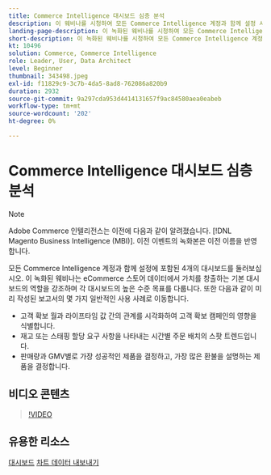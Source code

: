 ```yaml
---
title: Commerce Intelligence 대시보드 심층 분석
description: 이 웨비나를 시청하여 모든 Commerce Intelligence 계정과 함께 설정 시 포함된 4개의 대시보드에 대한 둘러보기를 확인하십시오.
landing-page-description: 이 녹화된 웨비나를 시청하여 모든 Commerce Intelligence 계정과 함께 설정 시 포함된 4개의 대시보드를 둘러보십시오.
short-description: 이 녹화된 웨비나를 시청하여 모든 Commerce Intelligence 계정과 함께 설정 시 포함된 4개의 대시보드를 둘러보십시오.
kt: 10496
solution: Commerce, Commerce Intelligence
role: Leader, User, Data Architect
level: Beginner
thumbnail: 343498.jpeg
exl-id: f11829c9-3c7b-4da5-8ad8-762086a820b9
duration: 2932
source-git-commit: 9a297cda953d4414131657f9ac84580aea0eabeb
workflow-type: tm+mt
source-wordcount: '202'
ht-degree: 0%

---
```


# Commerce Intelligence 대시보드 심층 분석

>[!NOTE]
>
>Adobe Commerce 인텔리전스는 이전에 다음과 같이 알려졌습니다. [!DNL Magento Business Intelligence (MBI)]. 이전 이벤트의 녹화본은 이전 이름을 반영합니다.

모든 Commerce Intelligence 계정과 함께 설정에 포함된 4개의 대시보드를 둘러보십시오. 이 녹화된 웨비나는 eCommerce 스토어 데이터에서 가치를 창출하는 기본 대시보드의 역할을 강조하며 각 대시보드의 높은 수준 목표를 다룹니다. 또한 다음과 같이 미리 작성된 보고서의 몇 가지 일반적인 사용 사례로 이동합니다.

- 고객 확보 월과 라이프타임 값 간의 관계를 시각화하여 고객 확보 캠페인의 영향을 식별합니다.
- 재고 또는 스태핑 할당 요구 사항을 나타내는 시간별 주문 배치의 스팟 트렌드입니다.
- 판매량과 GMV별로 가장 성공적인 제품을 결정하고, 가장 많은 환불을 설명하는 제품을 결정합니다.

## 비디오 콘텐츠

>[!VIDEO](https://video.tv.adobe.com/v/343498?quality=12&learn=on)

## 유용한 리소스

[대시보드](https://experienceleague.adobe.com/docs/commerce-business-intelligence/mbi/build/dashboards/ess-dashboards.html)
[차트 데이터 내보내기](https://experienceleague.adobe.com/docs/commerce-business-intelligence/mbi/build/share/exp-chart-dash.html)
